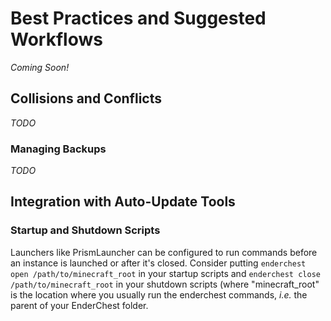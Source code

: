 # Best Practices and Suggested Workflows

_Coming Soon!_

## Collisions and Conflicts

_TODO_

### Managing Backups

_TODO_

## Integration with Auto-Update Tools

### Startup and Shutdown Scripts

Launchers like PrismLauncher can be configured to run commands
before an  instance is launched or after it's closed. Consider putting
`enderchest open /path/to/minecraft_root` in your startup scripts and
`enderchest close /path/to/minecraft_root` in your shutdown scripts (where
"minecraft_root" is the location where you usually run the enderchest commands,
*i.e.* the parent of your EnderChest folder.
